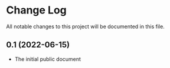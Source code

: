 # Change Log
All notable changes to this project will be documented in this file.

## 0.1 (2022-06-15)

* The initial public document

